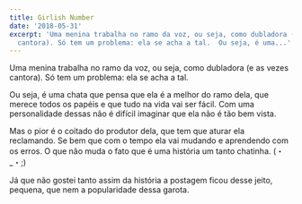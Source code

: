 ```yaml
---
title: Girlish Number
date: '2018-05-31'
excerpt: 'Uma menina trabalha no ramo da voz, ou seja, como dubladora (e as vezes
  cantora). Só tem um problema: ela se acha a tal.  Ou seja, é uma...'
---
```




Uma menina trabalha no ramo da voz, ou seja, como dubladora (e as vezes cantora). Só tem um problema: ela se acha a tal.

Ou seja, é uma chata que pensa que ela é a melhor do ramo dela, que merece todos os papéis e que tudo na vida vai ser fácil. Com uma personalidade dessas não é difícil imaginar que ela não é tão bem vista.

Mas o pior é o coitado do produtor dela, que tem que aturar ela reclamando. Se bem que com o tempo ela vai mudando e aprendendo com os erros. O que não muda o fato que é uma história um tanto chatinha. (・_・;)

Já que não gostei tanto assim da história a postagem ficou desse jeito, pequena, que nem a popularidade dessa garota.
